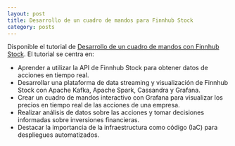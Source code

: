 ```yaml
---
layout: post
title: Desarrollo de un cuadro de mandos para Finnhub Stock
category: posts
---
```


Disponible el tutorial de [Desarrollo de un cuadro de mandos con Finnhub Stock](https://ualmtorres.github.io/tutorial-finnhub-data-streaming/). El tutorial se centra en:

* Aprender a utilizar la API de Finnhub Stock para obtener datos de acciones en tiempo real.
* Desarrollar una plataforma de data streaming y visualización de Finnhub Stock con Apache Kafka, Apache Spark, Cassandra y Grafana.
* Crear un cuadro de mandos interactivo con Grafana para visualizar los precios en tiempo real de las acciones de una empresa.
* Realizar análisis de datos sobre las acciones y tomar decisiones informadas sobre inversiones financieras.
* Destacar la importancia de la infraestructura como código (IaC) para despliegues automatizados.